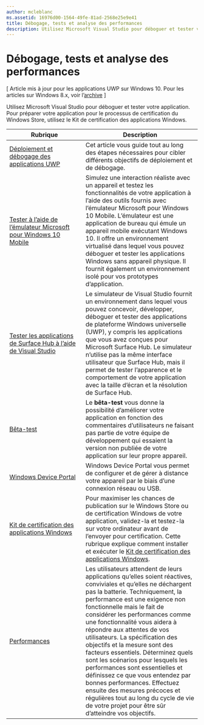 ```yaml
---
author: mcleblanc
ms.assetid: 16976d00-1564-49fe-81ad-2568e25e9e41
title: Débogage, tests et analyse des performances
description: Utilisez Microsoft Visual Studio pour déboguer et tester votre application. Pour préparer votre application pour le processus de certification du Windows Store, utilisez le Kit de certification des applications Windows.
---
```

# Débogage, tests et analyse des performances

\[ Article mis à jour pour les applications UWP sur Windows 10. Pour les articles sur Windows 8.x, voir l’[archive](http://go.microsoft.com/fwlink/p/?linkid=619132) \]

Utilisez Microsoft Visual Studio pour déboguer et tester votre application. Pour préparer votre application pour le processus de certification du Windows Store, utilisez le Kit de certification des applications Windows.

| Rubrique | Description |
|-------|-------------|
| [Déploiement et débogage des applications UWP](deploying-and-debugging-uwp-apps.md) | Cet article vous guide tout au long des étapes nécessaires pour cibler différents objectifs de déploiement et de débogage. |
| [Tester à l’aide de l’émulateur Microsoft pour Windows 10 Mobile](test-with-the-emulator.md) | Simulez une interaction réaliste avec un appareil et testez les fonctionnalités de votre application à l’aide des outils fournis avec l’émulateur Microsoft pour Windows 10 Mobile. L’émulateur est une application de bureau qui émule un appareil mobile exécutant Windows 10. Il offre un environnement virtualisé dans lequel vous pouvez déboguer et tester les applications Windows sans appareil physique. Il fournit également un environnement isolé pour vos prototypes d’application. |
| [Tester les applications de Surface Hub à l’aide de Visual Studio](test-surface-hub-apps-using-visual-studio.md) | Le simulateur de Visual Studio fournit un environnement dans lequel vous pouvez concevoir, développer, déboguer et tester des applications de plateforme Windows universelle (UWP), y compris les applications que vous avez conçues pour Microsoft Surface Hub. Le simulateur n’utilise pas la même interface utilisateur que Surface Hub, mais il permet de tester l’apparence et le comportement de votre application avec la taille d’écran et la résolution de Surface Hub. |
| [Bêta-test](beta-testing.md) | Le **bêta-test** vous donne la possibilité d’améliorer votre application en fonction des commentaires d’utilisateurs ne faisant pas partie de votre équipe de développement qui essaient la version non publiée de votre application sur leur propre appareil. |
| [Windows Device Portal](device-portal.md) | Windows Device Portal vous permet de configurer et de gérer à distance votre appareil par le biais d’une connexion réseau ou USB. |
| [Kit de certification des applications Windows](windows-app-certification-kit.md) | Pour maximiser les chances de publication sur le Windows Store ou de certification Windows de votre application, validez-la et testez-la sur votre ordinateur avant de l’envoyer pour certification. Cette rubrique explique comment installer et exécuter le [Kit de certification des applications Windows](http://go.microsoft.com/fwlink/p/?LinkID=309666). |
| [Performances](performance-and-xaml-ui.md) | Les utilisateurs attendent de leurs applications qu’elles soient réactives, conviviales et qu’elles ne déchargent pas la batterie. Techniquement, la performance est une exigence non fonctionnelle mais le fait de considérer les performances comme une fonctionnalité vous aidera à répondre aux attentes de vos utilisateurs. La spécification des objectifs et la mesure sont des facteurs essentiels. Déterminez quels sont les scénarios pour lesquels les performances sont essentielles et définissez ce que vous entendez par bonnes performances. Effectuez ensuite des mesures précoces et régulières tout au long du cycle de vie de votre projet pour être sûr d’atteindre vos objectifs. |



<!--HONumber=May16_HO2-->


